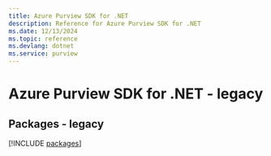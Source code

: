 ```yaml
---
title: Azure Purview SDK for .NET
description: Reference for Azure Purview SDK for .NET
ms.date: 12/13/2024
ms.topic: reference
ms.devlang: dotnet
ms.service: purview
---
```

# Azure Purview SDK for .NET - legacy
## Packages - legacy
[!INCLUDE [packages](purview-index.md)]